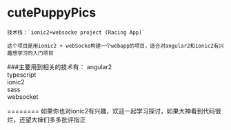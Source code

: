# cutePuppyPics

    技术栈：`ionic2+websocke project (Racing App)`
    
    这个项目是用ionic2 + webSocke构建一个webapp的项目，适合对angular2和ionic2有兴趣想学习的入门项目
###主要用到相关的技术有：
angular2
<br>typescript
<br>ionic2
<br>sass
<br>websocket

======== 
如果你也对ionic2有兴趣，欢迎一起学习探讨，如果大神看到代码很烂，还望大婶们多多批评指正
